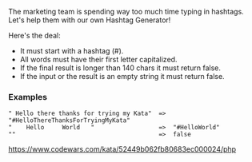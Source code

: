 The marketing team is spending way too much time typing in hashtags.
Let's help them with our own Hashtag Generator!

Here's the deal:

 * It must start with a hashtag (#).
 * All words must have their first letter capitalized.
 * If the final result is longer than 140 chars it must return false.
 * If the input or the result is an empty string it must return false.

### Examples
```
" Hello there thanks for trying my Kata"  =>  "#HelloThereThanksForTryingMyKata"
"    Hello     World   "                  =>  "#HelloWorld"
""                                        =>  false
```

https://www.codewars.com/kata/52449b062fb80683ec000024/php
